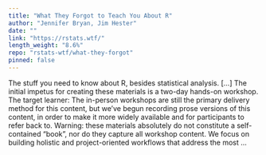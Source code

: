 ```yaml
---
title: "What They Forgot to Teach You About R"
author: "Jennifer Bryan, Jim Hester"
date: ""
link: "https://rstats.wtf/"
length_weight: "8.6%"
repo: "rstats-wtf/what-they-forgot"
pinned: false
---
```


The stuff you need to know about R, besides statistical analysis. [...] The initial impetus for creating these materials is a two-day hands-on workshop. The target learner: The in-person workshops are still the primary delivery method for this content, but we’ve begun recording prose versions of this content, in order to make it more widely available and for participants to refer back to. Warning: these materials absolutely do not constitute a self-contained “book”, nor do they capture all workshop content. We focus on building holistic and project-oriented workflows that address the most ...
